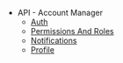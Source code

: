 * API - Account Manager
    * [Auth](api-account-manager/auth.md)
    * [Permissions And Roles](api-account-manager/permissions-and-roles.md)
    * [Notifications](api-account-manager/permissions-and-roles.md)
    * [Profile](api-account-manager/permissions-and-roles.md)